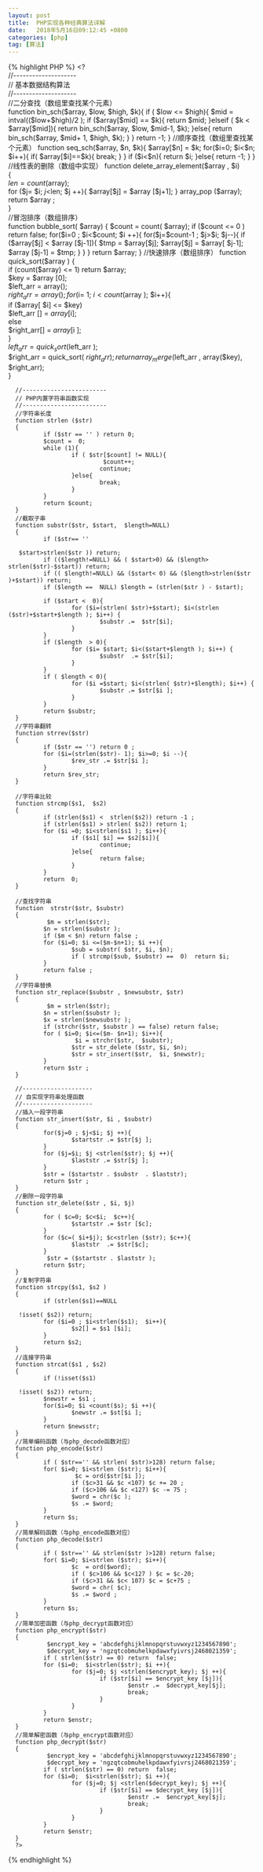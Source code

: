 ```yaml
---
layout: post
title:  PHP实现各种经典算法详解
date:   2018年5月16日09:12:45 +0800
categories: [php] 
tag: [算法] 
---
```


{% highlight PHP %}
      <?    
      //--------------------    
      // 基本数据结构算法   
      //--------------------    
      //二分查找（数组里查找某个元素）    
      function bin_sch($array,  $low, $high, $k){     
          if ( $low <= $high){     
              $mid =  intval(($low+$high)/2 );     
              if ($array[$mid] ==  $k){     
                  return $mid;     
              }elseif ( $k < $array[$mid]){     
                  return  bin_sch($array, $low,  $mid-1, $k);     
              }else{     
                  return  bin_sch($array, $mid+ 1, $high, $k);     
              }     
          }     
          return -1;     
      }     
      //顺序查找（数组里查找某个元素）    
      function  seq_sch($array, $n,  $k){     
          $array[$n] =  $k;     
          for($i=0;  $i<$n; $i++){     
              if( $array[$i]==$k){     
                  break;     
              }     
          }     
          if ($i<$n){     
              return  $i;     
          }else{     
              return -1;     
          }     
      }     
      //线性表的删除（数组中实现）    
      function delete_array_element($array , $i)    
      {    
              $len =  count($array);     
              for ($j= $i; $j<$len; $j ++){    
                      $array[$j] = $array [$j+1];    
              }    
              array_pop ($array);    
              return $array ;    
      }    
      //冒泡排序（数组排序）    
      function bubble_sort( $array)    
      {    
              $count = count( $array);    
              if ($count <= 0 ) return false;    
              for($i=0 ; $i<$count; $i ++){    
                      for($j=$count-1 ; $j>$i; $j--){    
                              if ($array[$j] < $array [$j-1]){    
                                       $tmp = $array[$j];    
                                       $array[$j] = $array[ $j-1];    
                                      $array [$j-1] = $tmp;    
                              }    
                      }    
              }    
              return $array;    
      }    
      //快速排序（数组排序）    
      function quick_sort($array ) {    
              if (count($array) <= 1) return  $array;    
              $key = $array [0];    
              $left_arr  = array();    
              $right_arr = array();    
              for ($i= 1; $i<count($array ); $i++){    
                      if ($array[ $i] <= $key)    
                              $left_arr [] = $array[$i];    
                      else    
                               $right_arr[] = $array[$i ];    
              }    
              $left_arr = quick_sort($left_arr );    
              $right_arr = quick_sort( $right_arr);    
              return array_merge($left_arr , array($key), $right_arr);    
      }    
        
      //------------------------    
      // PHP内置字符串函数实现    
      //------------------------    
      //字符串长度    
      function strlen ($str)    
      {    
              if ($str == '' ) return 0;    
              $count =  0;    
              while (1){    
                      if ( $str[$count] != NULL){    
                               $count++;    
                              continue;    
                      }else{    
                              break;    
                      }    
              }    
              return $count;    
      }    
      //截取子串    
      function substr($str, $start,  $length=NULL)    
      {    
              if ($str== '' 
      
       $start>strlen($str )) return;    
              if (($length!=NULL) && ( $start>0) && ($length> strlen($str)-$start)) return;    
              if (( $length!=NULL) && ($start< 0) && ($length>strlen($str )+$start)) return;    
              if ($length ==  NULL) $length = (strlen($str ) - $start);    
                  
              if ($start <  0){    
                      for ($i=(strlen( $str)+$start); $i<(strlen ($str)+$start+$length ); $i++) {    
                              $substr .=  $str[$i];    
                      }    
              }    
              if ($length  > 0){    
                      for ($i= $start; $i<($start+$length ); $i++) {    
                              $substr  .= $str[$i];    
                      }    
              }    
              if ( $length < 0){    
                      for ($i =$start; $i<(strlen( $str)+$length); $i++) {    
                              $substr .= $str[$i ];    
                      }    
              }    
              return $substr;    
      }    
      //字符串翻转    
      function strrev($str)    
      {    
              if ($str == '') return 0 ;    
              for ($i=(strlen($str)- 1); $i>=0; $i --){    
                      $rev_str .= $str[$i ];    
              }    
              return $rev_str;    
      }    
        
      //字符串比较    
      function strcmp($s1,  $s2)    
      {    
              if (strlen($s1) <  strlen($s2)) return -1 ;    
              if (strlen($s1) > strlen( $s2)) return 1;    
              for ($i =0; $i<strlen($s1 ); $i++){    
                      if ($s1[ $i] == $s2[$i]){    
                              continue;    
                      }else{    
                              return false;    
                      }    
              }    
              return  0;    
      }    
        
      //查找字符串    
      function  strstr($str, $substr)    
      {    
               $m = strlen($str);    
              $n = strlen($substr );    
              if ($m < $n) return false ;    
              for ($i=0; $i <=($m-$n+1); $i ++){    
                      $sub = substr( $str, $i, $n);    
                      if ( strcmp($sub, $substr) ==  0)  return $i;    
              }    
              return false ;    
      }    
      //字符串替换    
      function str_replace($substr , $newsubstr, $str)    
      {    
               $m = strlen($str);    
              $n = strlen($substr );    
              $x = strlen($newsubstr );    
              if (strchr($str, $substr ) == false) return false;    
              for ( $i=0; $i<=($m- $n+1); $i++){    
                       $i = strchr($str,  $substr);    
                      $str = str_delete ($str, $i, $n);    
                      $str = str_insert($str,  $i, $newstr);    
              }    
              return $str ;    
      }    
        
      //--------------------    
      // 自实现字符串处理函数   
      //--------------------    
      //插入一段字符串    
      function str_insert($str, $i , $substr)    
      {    
              for($j=0 ; $j<$i; $j ++){    
                      $startstr .= $str[$j ];    
              }    
              for ($j=$i; $j <strlen($str); $j ++){    
                      $laststr .= $str[$j ];    
              }    
              $str = ($startstr . $substr  . $laststr);    
              return $str ;    
      }    
      //删除一段字符串    
      function str_delete($str , $i, $j)    
      {    
              for ( $c=0; $c<$i;  $c++){    
                      $startstr .= $str [$c];    
              }    
              for ($c=( $i+$j); $c<strlen ($str); $c++){    
                      $laststr  .= $str[$c];    
              }    
               $str = ($startstr . $laststr );    
              return $str;    
      }    
      //复制字符串    
      function strcpy($s1, $s2 )    
      {    
              if (strlen($s1)==NULL 
      
       !isset( $s2)) return;    
              for ($i=0 ; $i<strlen($s1);  $i++){    
                      $s2[] = $s1 [$i];    
              }    
              return $s2;    
      }    
      //连接字符串    
      function strcat($s1 , $s2)    
      {    
              if (!isset($s1) 
      
       !isset( $s2)) return;    
              $newstr = $s1 ;    
              for($i=0; $i <count($s); $i ++){    
                      $newstr .= $st[$i ];    
              }    
              return $newsstr;    
      }    
      //简单编码函数（与php_decode函数对应）    
      function php_encode($str)    
      {    
              if ( $str=='' && strlen( $str)>128) return false;    
              for( $i=0; $i<strlen ($str); $i++){    
                       $c = ord($str[$i ]);    
                      if ($c>31 && $c <107) $c += 20 ;    
                      if ($c>106 && $c <127) $c -= 75 ;    
                      $word = chr($c );    
                      $s .= $word;    
              }     
              return $s;     
      }    
      //简单解码函数（与php_encode函数对应）    
      function php_decode($str)    
      {    
              if ( $str=='' && strlen($str )>128) return false;    
              for( $i=0; $i<strlen ($str); $i++){    
                      $c  = ord($word);    
                      if ( $c>106 && $c<127 ) $c = $c-20;    
                      if ($c>31 && $c< 107) $c = $c+75 ;    
                      $word = chr( $c);    
                      $s .= $word ;    
              }     
              return $s;     
      }    
      //简单加密函数（与php_decrypt函数对应）    
      function php_encrypt($str)    
      {    
               $encrypt_key = 'abcdefghijklmnopqrstuvwxyz1234567890';    
               $decrypt_key = 'ngzqtcobmuhelkpdawxfyivrsj2468021359';    
              if ( strlen($str) == 0) return  false;    
              for ($i=0;  $i<strlen($str); $i ++){    
                      for ($j=0; $j <strlen($encrypt_key); $j ++){    
                              if ($str[$i] == $encrypt_key [$j]){    
                                      $enstr .=  $decrypt_key[$j];    
                                      break;    
                              }    
                      }    
              }    
              return $enstr;    
      }    
      //简单解密函数（与php_encrypt函数对应）    
      function php_decrypt($str)    
      {    
               $encrypt_key = 'abcdefghijklmnopqrstuvwxyz1234567890';    
               $decrypt_key = 'ngzqtcobmuhelkpdawxfyivrsj2468021359';    
              if ( strlen($str) == 0) return  false;    
              for ($i=0;  $i<strlen($str); $i ++){    
                      for ($j=0; $j <strlen($decrypt_key); $j ++){    
                              if ($str[$i] == $decrypt_key [$j]){    
                                      $enstr .=  $encrypt_key[$j];    
                                      break;    
                              }    
                      }    
              }    
              return $enstr;    
      }    
      ?>   
{% endhighlight %}
